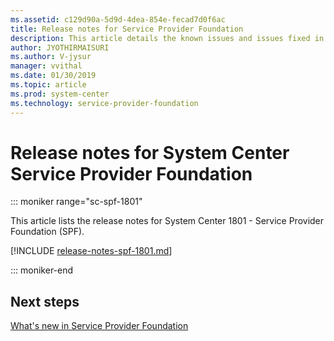 ```yaml
---
ms.assetid: c129d90a-5d9d-4dea-854e-fecad7d0f6ac
title: Release notes for Service Provider Foundation
description: This article details the known issues and issues fixed in Service Provider Foundation
author: JYOTHIRMAISURI
ms.author: V-jysur
manager: vvithal
ms.date: 01/30/2019
ms.topic: article
ms.prod: system-center
ms.technology: service-provider-foundation
---
```


# Release notes for System Center Service Provider Foundation

::: moniker range="sc-spf-1801"

This article lists the release notes for System Center 1801 - Service Provider Foundation (SPF).

[!INCLUDE [release-notes-spf-1801.md](../includes/release-notes-spf-1801.md)]

::: moniker-end

## Next steps
[What's new in Service Provider Foundation](whats-new-1801.md)
